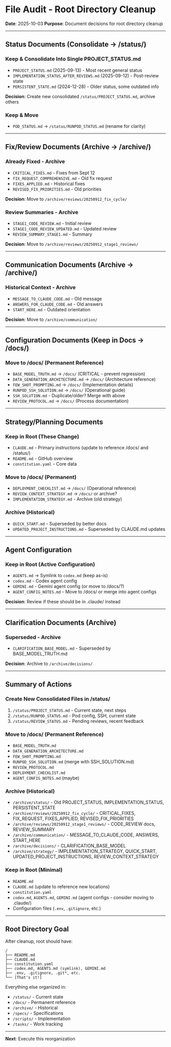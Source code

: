 # File Audit - Root Directory Cleanup

**Date**: 2025-10-03
**Purpose**: Document decisions for root directory cleanup

---

## Status Documents (Consolidate → /status/)

### Keep & Consolidate Into Single PROJECT_STATUS.md
- `PROJECT_STATUS.md` (2025-09-13) - Most recent general status
- `IMPLEMENTATION_STATUS_AFTER_REVIEWS.md` (2025-09-12) - Post-review state
- `PERSISTENT_STATE.md` (2024-12-28) - Older status, some outdated info

**Decision**: Create new consolidated `/status/PROJECT_STATUS.md`, archive others

### Keep & Move
- `POD_STATUS.md` → `/status/RUNPOD_STATUS.md` (rename for clarity)

---

## Fix/Review Documents (Archive → /archive/)

### Already Fixed - Archive
- `CRITICAL_FIXES.md` - Fixes from Sept 12
- `FIX_REQUEST_COMPREHENSIVE.md` - Old fix request
- `FIXES_APPLIED.md` - Historical fixes
- `REVISED_FIX_PRIORITIES.md` - Old priorities

**Decision**: Move to `/archive/reviews/20250912_fix_cycle/`

### Review Summaries - Archive
- `STAGE1_CODE_REVIEW.md` - Initial review
- `STAGE1_CODE_REVIEW_UPDATED.md` - Updated review
- `REVIEW_SUMMARY_STAGE1.md` - Summary

**Decision**: Move to `/archive/reviews/20250912_stage1_reviews/`

---

## Communication Documents (Archive → /archive/)

### Historical Context - Archive
- `MESSAGE_TO_CLAUDE_CODE.md` - Old message
- `ANSWERS_FOR_CLAUDE_CODE.md` - Old answers
- `START_HERE.md` - Outdated orientation

**Decision**: Move to `/archive/communication/`

---

## Configuration Documents (Keep in Docs → /docs/)

### Move to /docs/ (Permanent Reference)
- `BASE_MODEL_TRUTH.md` → `/docs/` (CRITICAL - prevent regression)
- `DATA_GENERATION_ARCHITECTURE.md` → `/docs/` (Architecture reference)
- `FEW_SHOT_PROMPTING.md` → `/docs/` (Implementation details)
- `RUNPOD_SSH_SOLUTION.md` → `/docs/` (Operational guide)
- `SSH_SOLUTION.md` - Duplicate/older? Merge with above
- `REVIEW_PROTOCOL.md` → `/docs/` (Process documentation)

---

## Strategy/Planning Documents

### Keep in Root (These Change)
- `CLAUDE.md` - Primary instructions (update to reference /docs/ and /status/)
- `README.md` - GitHub overview
- `constitution.yaml` - Core data

### Move to /docs/ (Permanent)
- `DEPLOYMENT_CHECKLIST.md` → `/docs/` (Operational reference)
- `REVIEW_CONTEXT_STRATEGY.md` → `/docs/` or archive?
- `IMPLEMENTATION_STRATEGY.md` - Archive (old strategy)

### Archive (Historical)
- `QUICK_START.md` - Superseded by better docs
- `UPDATED_PROJECT_INSTRUCTIONS.md` - Superseded by CLAUDE.md updates

---

## Agent Configuration

### Keep in Root (Active Configuration)
- `AGENTS.md` → Symlink to `codex.md` (keep as-is)
- `codex.md` - Codex agent config
- `GEMINI.md` - Gemini agent config (or move to /docs/?)
- `AGENT_CONFIG_NOTES.md` - Move to /docs/ or merge into agent configs

**Decision**: Review if these should be in .claude/ instead

---

## Clarification Documents (Archive)

### Superseded - Archive
- `CLARIFICATION_BASE_MODEL.md` - Superseded by BASE_MODEL_TRUTH.md

**Decision**: Archive to `/archive/decisions/`

---

## Summary of Actions

### Create New Consolidated Files in /status/
1. `/status/PROJECT_STATUS.md` - Current state, next steps
2. `/status/RUNPOD_STATUS.md` - Pod config, SSH, current state
3. `/status/REVIEW_STATUS.md` - Pending reviews, recent feedback

### Move to /docs/ (Permanent Reference)
- `BASE_MODEL_TRUTH.md`
- `DATA_GENERATION_ARCHITECTURE.md`
- `FEW_SHOT_PROMPTING.md`
- `RUNPOD_SSH_SOLUTION.md` (merge with SSH_SOLUTION.md)
- `REVIEW_PROTOCOL.md`
- `DEPLOYMENT_CHECKLIST.md`
- `AGENT_CONFIG_NOTES.md` (maybe)

### Archive (Historical)
- `/archive/status/` - Old PROJECT_STATUS, IMPLEMENTATION_STATUS, PERSISTENT_STATE
- `/archive/reviews/20250912_fix_cycle/` - CRITICAL_FIXES, FIX_REQUEST, FIXES_APPLIED, REVISED_FIX_PRIORITIES
- `/archive/reviews/20250912_stage1_reviews/` - CODE_REVIEW docs, REVIEW_SUMMARY
- `/archive/communication/` - MESSAGE_TO_CLAUDE_CODE, ANSWERS, START_HERE
- `/archive/decisions/` - CLARIFICATION_BASE_MODEL
- `/archive/strategy/` - IMPLEMENTATION_STRATEGY, QUICK_START, UPDATED_PROJECT_INSTRUCTIONS, REVIEW_CONTEXT_STRATEGY

### Keep in Root (Minimal)
- `README.md`
- `CLAUDE.md` (update to reference new locations)
- `constitution.yaml`
- `codex.md`, `AGENTS.md`, `GEMINI.md` (agent configs - consider moving to .claude/)
- Configuration files (`.env`, `.gitignore`, etc.)

---

## Root Directory Goal

After cleanup, root should have:
```
/
├── README.md
├── CLAUDE.md
├── constitution.yaml
├── codex.md, AGENTS.md (symlink), GEMINI.md
├── .env, .gitignore, .git*, etc.
└── [That's it!]
```

Everything else organized in:
- `/status/` - Current state
- `/docs/` - Permanent reference
- `/archive/` - Historical
- `/specs/` - Specifications
- `/scripts/` - Implementation
- `/tasks/` - Work tracking

---

**Next**: Execute this reorganization
